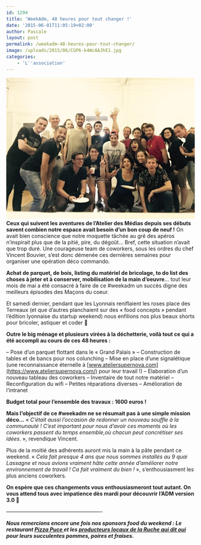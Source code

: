 ```yaml
---
id: 1294
title: 'WeekAdm, 48 heures pour tout changer !'
date: '2015-06-01T11:05:19+02:00'
author: Pascale
layout: post
permalink: /weekadm-48-heures-pour-tout-changer/
image: /uploads/2015/06/CGP6-k4WcAAJhE1.jpg
categories:
    - 'L''association'
---
```


**[![l'atelier des medias / coworking à lyon](/uploads/2015/06/CGP6-k4WcAAJhE1.jpg)](/uploads/2015/06/CGP6-k4WcAAJhE1.jpg)Ceux qui suivent les aventures de l’Atelier des Médias depuis ses débuts savent combien notre espace avait besoin d’un bon coup de neuf !** On avait bien conscience que notre moquette tâchée au gré des apéros n’inspirait plus que de la pitié, pire, du dégoût… Bref, cette situation n’avait que trop duré. Une courageuse team de coworkers, sous les ordres du chef Vincent Bouvier, s’est donc démenée ces dernières semaines pour organiser une opération déco commando.

**Achat de parquet, de bois, listing du matériel de bricolage, to do list des choses à jeter et à conserver, mobilisation de la main d’oeuvre**… tout leur mois de mai a été consacré à faire de ce #weekadm un succès digne des meilleurs épisodes des Maçons du coeur.

Et samedi dernier, pendant que les Lyonnais reniflaient les roses place des Terreaux (et que d’autres planchaient sur des « food concepts » pendant l’édition lyonnaise du startup weekend) nous enfilions nos plus beaux shorts pour bricoler, astiquer et coder 🙂

 **Outre le big ménage et plusieurs virées à la déchetterie, voilà tout ce qui a été accompli au cours de ces 48 heures :**

– Pose d’un parquet flottant dans le « Grand Palais »
– Construction de tables et de bancs pour nos colunching
– Mise en place d’une signalétique (une reconnaissance éternelle à [www.ateliersupernova.com](https://www.ateliersupernova.com/) pour leur travail !)
– Elaboration d’un nouveau tableau des coworkers
– Inventaire de tout notre matériel
– Reconfiguration du wifi
– Petites réparations diverses
– Amélioration de l’intranet

**Budget total pour l’ensemble des travaux : 1600 euros !**

**Mais l’objectif de ce #weekadm ne se résumait pas à une simple mission déco…**  « *C’était aussi l’occasion de redonner un nouveau souffle à la communauté ! C’est important pour nous d’avoir ces moments où les coworkers passent du temps ensemble,où chacun peut concrétiser ses idées*. », revendique Vincent.

Plus de la moitié des adhérents auront mis la main à la pâte pendant ce weekend. « *Cela fait presque 4 ans que nous sommes installés au 9 quai Lassagne et nous avions vraiment hâte cette année d’améliorer notre environnement de travail ! Ca fait vraiment du bien !* », s’enthousiasment les plus anciens coworkers.

**On espère que ces changements vous enthousiasmeront tout autant. On vous attend tous avec impatience dès mardi pour découvrir l’ADM version 3.0 🙂**

——————————————————-

***Nous remercions encore une fois nos sponsors food du weekend : Le restaurant [Pizza Puce ](http://www.pizzapuce.com/)et les [producteurs locaux de la Ruche qui dit oui](https://laruchequiditoui.fr/fr) pour leurs succulentes pommes, poires et fraises.***
